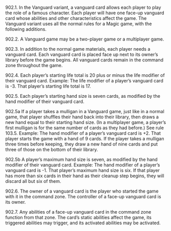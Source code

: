 902.1. In the Vanguard variant, a vanguard card allows each player to play the role of a famous character. Each player will have one face-up vanguard card whose abilities and other characteristics affect the game. The Vanguard variant uses all the normal rules for a Magic game, with the following additions.

902.2. A Vanguard game may be a two-player game or a multiplayer game.

902.3. In addition to the normal game materials, each player needs a vanguard card. Each vanguard card is placed face up next to its owner’s library before the game begins. All vanguard cards remain in the command zone throughout the game.

902.4. Each player’s starting life total is 20 plus or minus the life modifier of their vanguard card.
Example: The life modifier of a player’s vanguard card is -3. That player’s starting life total is 17.

902.5. Each player’s starting hand size is seven cards, as modified by the hand modifier of their vanguard card.

902.5a If a player takes a mulligan in a Vanguard game, just like in a normal game, that player shuffles their hand back into their library, then draws a new hand equal to their starting hand size. (In a multiplayer game, a player’s first mulligan is for the same number of cards as they had before.) See rule 103.5.
Example: The hand modifier of a player’s vanguard card is +2. That player starts the game with a hand of 9 cards. If the player takes a mulligan three times before keeping, they draw a new hand of nine cards and put three of those on the bottom of their library.

902.5b A player’s maximum hand size is seven, as modified by the hand modifier of their vanguard card.
Example: The hand modifier of a player’s vanguard card is -1. That player’s maximum hand size is six. If that player has more than six cards in their hand as their cleanup step begins, they will discard all but six of them.

902.6. The owner of a vanguard card is the player who started the game with it in the command zone. The controller of a face-up vanguard card is its owner.

902.7. Any abilities of a face-up vanguard card in the command zone function from that zone. The card’s static abilities affect the game, its triggered abilities may trigger, and its activated abilities may be activated.